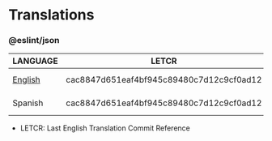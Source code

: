 # Translations

### @eslint/json

| LANGUAGE                                                      | LETCR                                    | LINK                                                                                                      |
| ------------------------------------------------------------- | ---------------------------------------- | --------------------------------------------------------------------------------------------------------- |
| [English](https://github.com/eslint/json/blob/main/README.md) | cac8847d651eaf4bf945c89480c7d12c9cf0ad12 | [Readme-en.md](https://github.com/Byron2016/052_eslint_translations/blob/main/src/json/docs/en/README.md) |
| Spanish                                                       | cac8847d651eaf4bf945c89480c7d12c9cf0ad12 | [Readme-es.md](https://github.com/Byron2016/052_eslint_translations/blob/main/src/json/docs/es/README.md) |

- LETCR: Last English Translation Commit Reference
